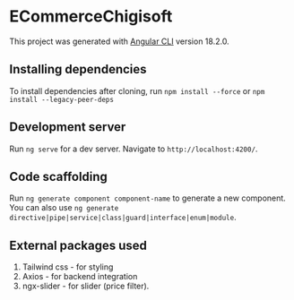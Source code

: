 # ECommerceChigisoft

This project was generated with [Angular CLI](https://github.com/angular/angular-cli) version 18.2.0.

## Installing dependencies

To install dependencies after cloning, run `npm install --force` or `npm install --legacy-peer-deps`

## Development server

Run `ng serve` for a dev server. Navigate to `http://localhost:4200/`.

## Code scaffolding

Run `ng generate component component-name` to generate a new component. You can also use `ng generate directive|pipe|service|class|guard|interface|enum|module`.

## External packages used

1. Tailwind css - for styling
2. Axios - for backend integration
3. ngx-slider - for slider (price filter).

